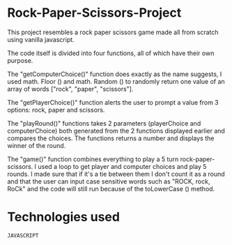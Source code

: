 # Rock-Paper-Scissors-Project

This project resembles a rock paper scissors game made all from scratch using vanilla javascript.

The code itself is divided into four functions, all of which have their own purpose.

The "getComputerChoice()" function does exactly as the name suggests, I used math. Floor () and math. Random () to randomly return one value of an array of words ["rock", "paper", "scissors"].

The "getPlayerChoice()" function alerts the user to prompt a value from 3 options: rock, paper and scissors.

The "playRound()" functions takes 2 parameters (playerChoice and computerChoice) both generated from the 2 functions displayed earlier and compares the choices. The functions returns a number and displays the winner of the round.

The "game()" function combines everything to play a 5 turn rock-paper-scissors. I used a loop to get player and computer choices and play 5 rounds. I made sure that if it's a tie between them I don't count it as a round and that the user can input case sensitive words such as "ROCK, rock, RoCk" and the code will still run because of the toLowerCase () method.

# Technologies used

    JAVASCRIPT
